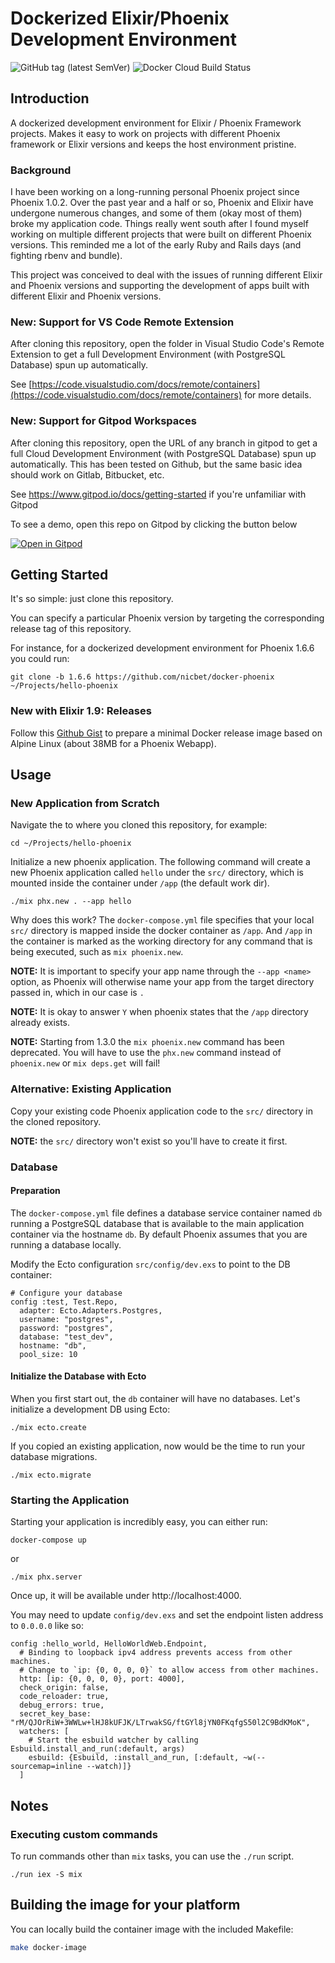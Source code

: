 # Dockerized Elixir/Phoenix Development Environment

![GitHub tag (latest SemVer)](https://img.shields.io/github/v/tag/nicbet/docker-phoenix)
![Docker Cloud Build Status](https://img.shields.io/docker/cloud/build/nicbet/phoenix)

## Introduction

A dockerized development environment for Elixir / Phoenix Framework projects. Makes it easy to work on projects with different Phoenix framework or Elixir versions and keeps the host environment pristine.

### Background

I have been working on a long-running personal Phoenix project since Phoenix 1.0.2. Over the past year and a half or so, Phoenix and Elixir have undergone numerous changes, and some of them (okay most of them) broke my application code. Things really went south after I found myself working on multiple different projects that were built on different Phoenix versions. This reminded me a lot of the early Ruby and Rails days (and fighting rbenv and bundle).

This project was conceived to deal with the issues of running different Elixir and Phoenix versions and supporting the development of apps built with different Elixir and Phoenix versions.

### New: Support for VS Code Remote Extension

After cloning this repository, open the folder in Visual Studio Code's Remote Extension to get a full Development Environment (with PostgreSQL Database) spun up automatically.

See [https://code.visualstudio.com/docs/remote/containers](https://code.visualstudio.com/docs/remote/containers) for more details.

### New: Support for Gitpod Workspaces

After cloning this repository, open the URL of any branch in gitpod to get a full Cloud Development Environment (with PostgreSQL Database) spun up automatically. This has been tested on Github, but the same basic idea should work on Gitlab, Bitbucket, etc.

See https://www.gitpod.io/docs/getting-started if you're unfamiliar with Gitpod

To see a demo, open this repo on Gitpod by clicking the button below

[![Open in Gitpod](https://gitpod.io/button/open-in-gitpod.svg)](https://gitpod.io/#https://github.com/restlessronin/docker-phoenix/tree/enable-gitpod)

## Getting Started

It's so simple: just clone this repository.

You can specify a particular Phoenix version by targeting the corresponding release tag of this repository.

For instance, for a dockerized development environment for Phoenix 1.6.6 you could run:

```
git clone -b 1.6.6 https://github.com/nicbet/docker-phoenix ~/Projects/hello-phoenix
```

### New with Elixir 1.9: Releases

Follow this [Github Gist](https://gist.github.com/nicbet/102f16359828405ce34ca083976986e1)
to prepare a minimal Docker release image based on Alpine Linux (about 38MB for a Phoenix Webapp).

## Usage

### New Application from Scratch

Navigate the to where you cloned this repository, for example:

```
cd ~/Projects/hello-phoenix
```

Initialize a new phoenix application. The following command will create a new Phoenix application called `hello` under the `src/` directory, which is mounted inside the container under `/app` (the default work dir).

```
./mix phx.new . --app hello
```

Why does this work? The `docker-compose.yml` file specifies that your local `src/` directory is mapped inside the docker container as `/app`. And `/app` in the container is marked as the working directory for any command that is being executed, such as `mix phoenix.new`.

**NOTE:** It is important to specify your app name through the `--app <name>` option, as Phoenix will otherwise name your app from the target directory passed in, which in our case is `.`

**NOTE:** It is okay to answer `Y` when phoenix states that the `/app` directory already exists.

**NOTE:** Starting from 1.3.0 the `mix phoenix.new` command has been deprecated. You will have to use the `phx.new` command instead of `phoenix.new` or `mix deps.get` will fail!

### Alternative: Existing Application

Copy your existing code Phoenix application code to the `src/` directory in the cloned repository.

**NOTE:** the `src/` directory won't exist so you'll have to create it first.

### Database

#### Preparation

The `docker-compose.yml` file defines a database service container named `db` running a PostgreSQL database that is available to the main application container via the hostname `db`. By default Phoenix assumes that you are running a database locally.

Modify the Ecto configuration `src/config/dev.exs` to point to the DB container:

```
# Configure your database
config :test, Test.Repo,
  adapter: Ecto.Adapters.Postgres,
  username: "postgres",
  password: "postgres",
  database: "test_dev",
  hostname: "db",
  pool_size: 10
```

#### Initialize the Database with Ecto

When you first start out, the `db` container will have no databases. Let's initialize a development DB using Ecto:

```
./mix ecto.create
```

If you copied an existing application, now would be the time to run your database migrations.

```
./mix ecto.migrate
```

### Starting the Application

Starting your application is incredibly easy, you can either run:

```
docker-compose up
```

or

```
./mix phx.server
```

Once up, it will be available under http://localhost:4000.

You may need to update `config/dev.exs` and set the endpoint listen address to `0.0.0.0` like so:

```
config :hello_world, HelloWorldWeb.Endpoint,
  # Binding to loopback ipv4 address prevents access from other machines.
  # Change to `ip: {0, 0, 0, 0}` to allow access from other machines.
  http: [ip: {0, 0, 0, 0}, port: 4000],
  check_origin: false,
  code_reloader: true,
  debug_errors: true,
  secret_key_base: "rM/QJOrRiW+3WWLw+lHJ8kUFJK/LTrwakSG/ftGYl8jYN0FKqfgS50l2C9BdKMoK",
  watchers: [
    # Start the esbuild watcher by calling Esbuild.install_and_run(:default, args)
    esbuild: {Esbuild, :install_and_run, [:default, ~w(--sourcemap=inline --watch)]}
  ]
```

## Notes

### Executing custom commands

To run commands other than `mix` tasks, you can use the `./run` script.

```
./run iex -S mix
```

## Building the image for your platform

You can locally build the container image with the included Makefile:

```sh
make docker-image
```
